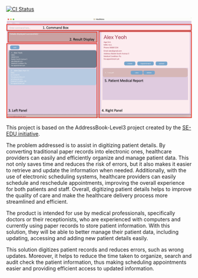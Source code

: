 [![CI Status](https://github.com/se-edu/addressbook-level3/workflows/Java%20CI/badge.svg)](https://github.com/AY2223S2-CS2103T-W11-4/tp/actions)

![Ui](docs/images/userGuide/Ui.png)

This project is based on the AddressBook-Level3 project created by the [SE-EDU initiative](https://se-education.org).

The problem addressed is to assist in digitizing patient details. By converting traditional paper records into electronic ones, healthcare providers can easily and efficiently organize and manage patient data. This not only saves time and reduces the risk of errors, but it also makes it easier to retrieve and update the information when needed. Additionally, with the use of electronic scheduling systems, healthcare providers can easily schedule and reschedule appointments, improving the overall experience for both patients and staff. Overall, digitizing patient details helps to improve the quality of care and make the healthcare delivery process more streamlined and efficient.  

The product is intended for use by medical professionals, specifically doctors or their receptionists, who are experienced with computers and currently using paper records to store patient information. With this solution, they will be able to better manage their patient data, including updating, accessing and adding new patient details easily. 

This solution digitizes patient records and reduces errors, such as wrong updates. Moreover, it helps to reduce the time taken to organize, search and audit check the patient information, thus making scheduling appointments easier and providing efficient access to updated information.
